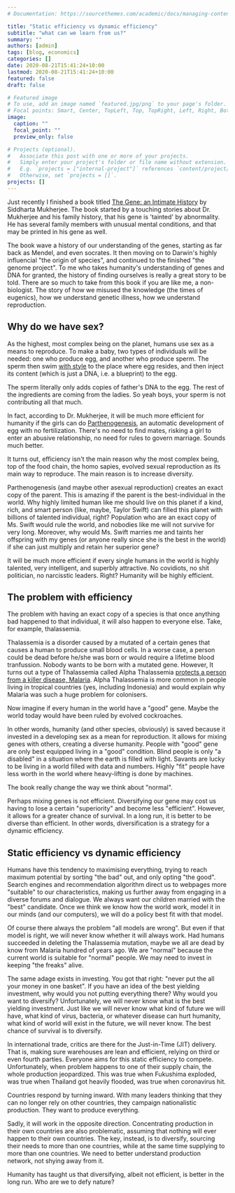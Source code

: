 ```yaml
---
# Documentation: https://sourcethemes.com/academic/docs/managing-content/

title: "Static efficiency vs dynamic efficiency"
subtitle: "what can we learn from us?"
summary: ""
authors: [admin]
tags: [blog, economics]
categories: []
date: 2020-08-21T15:41:24+10:00
lastmod: 2020-08-21T15:41:24+10:00
featured: false
draft: false

# Featured image
# To use, add an image named `featured.jpg/png` to your page's folder.
# Focal points: Smart, Center, TopLeft, Top, TopRight, Left, Right, BottomLeft, Bottom, BottomRight.
image:
  caption: ""
  focal_point: ""
  preview_only: false

# Projects (optional).
#   Associate this post with one or more of your projects.
#   Simply enter your project's folder or file name without extension.
#   E.g. `projects = ["internal-project"]` references `content/project/deep-learning/index.md`.
#   Otherwise, set `projects = []`.
projects: []
---
```


Just recently I finished a book titled [The Gene: an Intimate History](https://www.amazon.com.au/Gene-Intimate-History-Siddhartha-Mukherjee/dp/1432837818) by Siddharta Mukherjee. The book started by a touching stories about Dr. Mukherjee and his family history, that his gene is 'tainted' by abnormality. He has several family members with unusual mental conditions, and that may be printed in his gene as well.

The book wave a history of our understanding of the genes, starting as far back as Mendel, and even socrates. It then moving on to Darwin's highly influencial "the origin of species", and continued to the finished "the genome project". To me who takes humanity's understanding of genes and DNA for granted, the history of finding ourselves is really a great story to be told. There are so much to take from this book if you are like me, a non-biologist. The story of how we misused the knowledge (the times of eugenics), how we understand genetic illness, how we understand reproduction.

## Why do we have sex?
As the highest, most complex being on the planet, humans use sex as a means to reproduce. To make a baby, two types of individuals will be needed: one who produce egg, and another who produce sperm. The sperm then swim [with style](https://www.sciencenews.org/article/human-sperm-tail-swim-biophysics#:~:text=Sperm%20have%20long%20fooled%20scientists,out%20the%20off%2Dcenter%20strokes.) to the place where egg resides, and then inject its content (which is just a DNA, i.e. a blueprint) to the egg.

The sperm literally only adds copies of father's DNA to the egg. The rest of the ingredients are coming from the ladies. So yeah boys, your sperm is not contributing all that much. 

In fact, according to Dr. Mukherjee, it will be much more efficient for humanity if the girls can do [Parthenogenesis](https://en.wikipedia.org/wiki/Parthenogenesis), an automatic development of egg with no fertilization. There's no need to find mates, risking a girl to enter an abusive relationship, no need for rules to govern marriage. Sounds much better.

It turns out, efficiency isn't the main reason why the most complex being, top of the food chain, the homo sapies, evolved sexual reproduction as its main way to reproduce. The main reason is to increase diversity.

Parthenogenesis (and maybe other asexual reproduction) creates an exact copy of the parent. This is amazing if the parent is the best-individual in the world. Why highly limited human like me should live on this planet if a kind, rich, and smart person (like, maybe, Taylor Swift) can filled this planet with billions of talented individual, right? Population who are an exact copy of Ms. Swift would rule the world, and nobodies like me will not survive for very long. Moreover, why would Ms. Swift marries me and taints her offspring with my genes (or anyone really since she is the best in the world) if she can just multiply and retain her superior gene?

It will be much more efficient if every single humans in the world is highly talented, very intelligent, and superbly attractive. No covidiots, no shit politician, no narcisstic leaders. Right? Humanity will be highly efficient.

## The problem with efficiency
The problem with having an exact copy of a species is that once anything bad happened to that individual, it will also happen to everyone else. Take, for example, thalassemia. 

Thalassemia is a disorder caused by a mutated of a certain genes that causes a human to produce small blood cells. In a worse case, a person could be dead before he/she was born or would require a lifetime blood tranfussion. Nobody wants to be born with a mutated gene. However, It turns out a type of Thalassemia called Alpha Thalassemia [protects a person from a killer disease, Malaria](https://www.sciencedaily.com/releases/2008/03/080318094553.htm#:~:text=a%20new%20study.-,Children%20with%20an%20inherited%20blood%20disorder%20called%20alpha%20thalassemia%20make,according%20to%20a%20new%20study.). Alpha Thalassemia is more common in people living in tropical countries (yes, including Indonesia) and would explain why Malaria was such a huge problem for colonisers.

Now imagine if every human in the world have a "good" gene. Maybe the world today would have been ruled by evolved cockroaches.

In other words, humanity (and other species, obviously) is saved because it invested in a developing sex as a mean for reproduction. It allows for mixing genes with others, creating a diverse humanity. People with "good" gene are only best equipped living in a "good" condition. Blind people is only "a disabled" in a situation where the earth is filled with light. Savants are lucky to be living in a world filled with data and numbers. Highly "fit" people have less worth in the world where heavy-lifting is done by machines.

The book really change the way we think about "normal".

Perhaps mixing genes is not efficient. Diversifying our gene may cost us having to lose a certain "superiority" and become less "efficient". However, it allows for a greater chance of survival. In a long run, it is better to be diverse than efficient. In other words, diversification is a strategy for a dynamic efficiency.

## Static efficiency vs dynamic efficiency
Humans have this tendency to maximising everything, trying to reach maximum potential by sorting "the bad" out, and only opting "the good". Search engines and recommendation algorithm direct us to webpages more "suitable" to our characteristics, making us further away from engaging in a diverse forums and dialogue. We always want our children married with the "best" candidate. Once we think we know how the world work, model it in our minds (and our computers), we will do a policy best fit with that model.

Of course there always the problem "all models are wrong". But even if that model is right, we will never know whether it will always work. Had humans succeeded in deleting the Thalassemia mutation, maybe we all are dead by know from Malaria hundred of years ago. We are "normal" because the current world is suitable for "normal" people. We may need to invest in keeping "the freaks" alive.

The same adage exists in investing. You got that right: "never put the all your money in one basket". If you have an idea of the best yielding investment, why would you not putting everything there? Why would you want to diversify? Unfortunately, we will never know what is the best yielding investment. Just like we will never know what kind of future we will have, what kind of virus, bacteria, or whatever disease can hurt humanity, what kind of world will exist in the future, we will never know. The best chance of survival is to diversify.

In international trade, critics are there for the Just-in-Time (JIT) delivery. That is, making sure warehouses are lean and efficient, relying on third or even fourth parties. Everyone aims for this static efficiency to compete. Unfortunately, when problem happens to one of their supply chain, the whole production jeopardized. This was true when Fukushima exploded, was true when Thailand got heavily flooded, was true when coronavirus hit.

Countries respond by turning inward. With many leaders thinking that they can no longer rely on other countries, they campaign nationalistic production. They want to produce everything. 

Sadly, it will work in the opposite direction. Concentrating production in their own countries are also problematic, assuming that nothing will ever happen to their own countries. The key, instead, is to diversify, sourcing their needs to more than one countries, while at the same time supplying to more than one countries. We need to better understand production network, not shying away from it.

Humanity has taught us that diversifying, albeit not efficient, is better in the long run. Who are we to defy nature?

